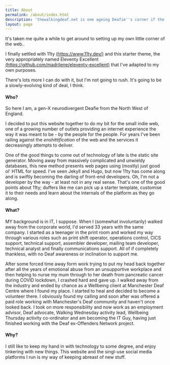 ```yaml
---
title: About
permalink: /about/index.html
description: 'thewalkingdeaf.net is one ageing Deafie''s corner if the interwebs helping to keep things unadulterated by BigCorp and other soul suckers.'
layout: page
---
```


It's taken me quite a while to get around to setting up my own little corner of the web..

I finally settled with 11ty [(https://www.11ty.dev/)](https://www.11ty.dev/) and this starter theme, the very appropriately named Eleventy Excellent [(https://github.com/madrilene/eleventy-excellent)](https://github.com/madrilene/eleventy-excellent) that I've adapted to my own purposes. 

There's lots more I can do with it, but I'm not going to rush. It's going to be a slowly-evolving kind of deal, I think.

#### Who?

So here I am, a gen-X neurodivergent Deafie from the North West of England.

I decided to put this website together to do my bit for the small indie web, one of a growing number of outlets providing an internet experience the way it was meant to be - by the people for the people. For years I've been railing against the *enshittification* of the web and the services it decreasingly attempts to deliver. 

One of the good things to come out of technology of late is the static site generator. Moving away from massively complicated and unwieldy databases, this new method presents web pages using (mostly) just good ol' HTML for speed. I've seen Jekyll and Hugo, but now 11ty has come along and is swiftly becoming the darling of front-end developers. Oh, I'm not a developer by the way - at least not in any real sense. That's one of the good points about 11ty; duffers like me can pick up a starter template, customise it to their needs and learn about the internals of the platform as they go along.

#### What?

MY background is in IT, I suppose. When I (somewhat involuntarily) walked away from the corporate world, I'd served 33 years with the same company. I started as a teenager in the print room and worked my way through various roles such as print shift operator, operations control, CICS support, technical support, assembler developer, mailing team developer, technical analyst and finally communications support. All of if completely thankless, with no Deaf awareness or inclination to support me.

After some forced time away form work trying to put my head back together after all the years of emotional abuse from an unsupportive workplace and then helping to nurse my mum through to her death from pancreatic cancer during COVID lockdown, I crashed hard and gave up. I walked away from the industry and ended by chance as a Wellbeing client at Manchester Deaf Centre where I found my place. I started to heal and decided to become a volunteer there. I obviously found my calling and soon after was offered a paid role working with Manchester's Deaf community and haven't once looked back. I took on more responsibility and now work as an employment advisor, Deaf advocate, Walking Wednesday activity lead, Wellbeing Thursday activity co-ordinator and am becoming the IT Guy, having just finished working with the Deaf ex-Offenders Network project.

#### Why?

I still like to keep my hand in with technology to some degree, and enjoy tinkering with new things. This website and the singl-use social media platforms I run is my way of keeping abreast of new stuff.
